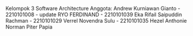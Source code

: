 Kelompok 3 Software Architecture
Anggota: 
Andrew Kurniawan Gianto - 2210101008 - update
RYO FERDINAND - 2210101039 
Eka Rifail Saipuddin Rachman - 2210101029 
Verrel Novendra Sulu - 2210101035 
Hezel Anthonie Norman Piter Papia
